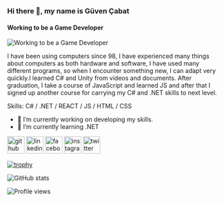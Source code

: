 ### Hi there 👋, my name is Güven Çabat
#### Working to be a Game Developer
![Working to be a Game Developer](https://pbs.twimg.com/profile_banners/793715205163380736/1656832235/600x200)

I have been using computers since 98, I have experienced many things about computers as both hardware and software, I have used many different programs, so when I encounter something new, I can adapt very quickly.I learned C# and Unity  from videos and documents. After graduation, I take a course of JavaScript and learned JS and after that  I signed up another course for carrying my C# and .NET skills to next level.

Skills:  C# / .NET / REACT / JS / HTML / CSS

- 🔭 I’m currently working on developing my skills. 
- 🌱 I’m currently learning .NET 


[<img src='https://cdn.jsdelivr.net/npm/simple-icons@3.0.1/icons/github.svg' alt='github' height='40'>](https://github.com/fakepokeball)  [<img src='https://cdn.jsdelivr.net/npm/simple-icons@3.0.1/icons/linkedin.svg' alt='linkedin' height='40'>](https://www.linkedin.com/in/gvncbt/)  [<img src='https://cdn.jsdelivr.net/npm/simple-icons@3.0.1/icons/facebook.svg' alt='facebook' height='40'>](https://www.facebook.com/guven.cabat)  [<img src='https://cdn.jsdelivr.net/npm/simple-icons@3.0.1/icons/instagram.svg' alt='instagram' height='40'>](https://www.instagram.com/gvncbt/)  [<img src='https://cdn.jsdelivr.net/npm/simple-icons@3.0.1/icons/twitter.svg' alt='twitter' height='40'>](https://twitter.com/GvnCbt)  

[![trophy](https://github-profile-trophy.vercel.app/?username=fakepokeball)](https://github.com/ryo-ma/github-profile-trophy)

![GitHub stats](https://github-readme-stats.vercel.app/api?username=fakepokeball&show_icons=true)  

![Profile views](https://gpvc.arturio.dev/fakepokeball)  



